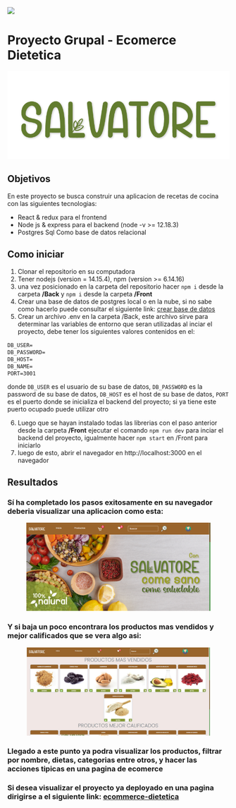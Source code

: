 <p align='left'>
    <img src='https://static.wixstatic.com/media/85087f_0d84cbeaeb824fca8f7ff18d7c9eaafd~mv2.png/v1/fill/w_160,h_30,al_c,q_85,usm_0.66_1.00_0.01/Logo_completo_Color_1PNG.webp' </img>
</p>

# Proyecto Grupal - Ecomerce Dietetica

<p align="center">
  <img height="200" src="./front/src/image/salvatore-grande-color.png" />
</p>

## Objetivos

En este proyecto se busca construir una aplicacion de recetas de cocina con las siguientes tecnologias:
-    React & redux para el frontend
-    Node js & express para el backend (node -v >= 12.18.3)
-    Postgres Sql Como base de datos relacional

## Como iniciar
1. Clonar el repositorio en su computadora
2. Tener nodejs (version = 14.15.4), npm (version >= 6.14.16)
3. una vez posicionado en la carpeta del repositorio hacer `npm i` desde la carpeta **/Back** y `npm i` desde la carpeta **/Front**
4. Crear una base de datos de postgres local o en la nube, si no sabe como hacerlo puede consultar el siguiente link: [crear base de datos](http://postgresql-dbms.blogspot.com/p/crear-una-base-de-datos-en-postgres-sql.html)
5. Crear un archivo .env en la carpeta /Back, este archivo sirve para determinar las variables de entorno que seran utilizadas al inciar el proyecto,
debe tener los siguientes valores contenidos en el:
~~~
DB_USER=
DB_PASSWORD=
DB_HOST=
DB_NAME=
PORT=3001
~~~
donde ``DB_USER`` es el usuario de su base de datos, ``DB_PASSWORD`` es la password de su base de datos, ``DB_HOST`` es el host de su base de datos,
``PORT`` es el puerto donde se inicializa el backend del proyecto; si ya tiene este puerto ocupado puede utilizar otro

6. Luego que se hayan instalado todas las librerias con el paso anterior desde la carpeta **/Front** ejecutar el comando `npm run dev` para inciar el backend del proyecto, igualmente hacer ``npm start`` en /Front  para iniciarlo
7. luego de esto, abrir el navegador en http://localhost:3000 en el navegador

## Resultados 
### **Sí ha completado los pasos exitosamente en su navegador deberia visualizar una aplicacion como esta:**

<p align="center">
  <img alt="presentacion app" height="200" src="./front/src/image/image.png" />
</p>

### **Y si baja un poco encontrara los productos mas vendidos y mejor calificados que se vera algo asi:**
<p align="center">
  <img alt="presentacion app" height="200" src="./front/src/image/productosmasvendidos.jpg" />
</p>


### **Llegado a este punto ya podra visualizar los productos, filtrar por nombre, dietas, categorias entre otros, y hacer las acciones tipicas en una pagina de ecomerce**

### **Si desea visualizar el proyecto ya deployado en una pagina dirigirse a el siguiente link: [ecommerce-dietetica](https://ecommerce-dietetica.vercel.app/)**
